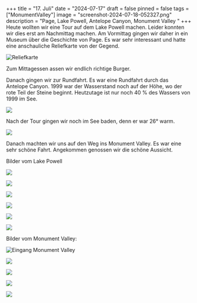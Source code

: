 +++
title = "17. Juli"
date = "2024-07-17"
draft = false
pinned = false
tags = ["MonumentValley"]
image = "screenshot-2024-07-18-052327.png"
description = "Page, Lake Powell, Antelope Canyon, Monument Valley "
+++
Heute wollten wir eine Tour auf dem Lake Powell machen. Leider konnten wir dies erst am Nachmittag machen. Am Vormittag gingen wir daher in ein Museum über die Geschichte von Page. Es war sehr interessant und hatte eine anschauliche Reliefkarte von der Gegend.

![Reliefkarte](screenshot-2024-07-18-053047.png)

Zum Mittagessen assen wir endlich richtige Burger.

Danach gingen wir zur Rundfahrt. Es war eine Rundfahrt durch das Antelope Canyon. 1999 war der Wasserstand noch auf der Höhe, wo der rote Teil der Steine beginnt. Heutzutage ist nur noch 40 % des Wassers von 1999 im See.

![](screenshot-2024-07-18-051910.png)

Nach der Tour gingen wir noch im See baden, denn er war 26° warm.

![](screenshot-2024-07-18-052304.png)

Danach machten wir uns auf den Weg ins Monument Valley. Es war eine sehr schöne Fahrt. Angekommen genossen wir die schöne Aussicht.

Bilder vom Lake Powell

![](screenshot-2024-07-18-051915.png)

![](screenshot-2024-07-18-051925.png)

![](screenshot-2024-07-18-052031.png)

![](screenshot-2024-07-18-052012.png)

![](screenshot-2024-07-18-051945.png)

![](screenshot-2024-07-18-051935.png)

Bilder vom Monument Valley: 

![Eingang Monument Valley](screenshot-2024-07-18-052053.png)

![](screenshot-2024-07-18-052136.png)

![](screenshot-2024-07-18-052126.png)

![](screenshot-2024-07-18-052115.png)

![](screenshot-2024-07-18-052103.png)